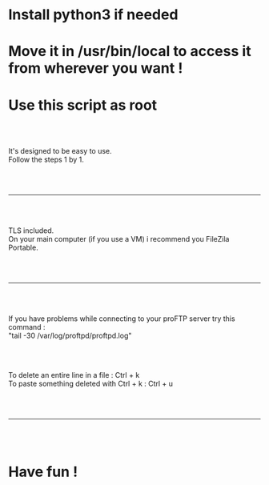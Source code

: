 
# Install python3 if needed

# Move it in /usr/bin/local to access it from wherever you want !

# Use this script as root

<br>
<br>

It's designed to be easy to use.
<br>
Follow the steps 1 by 1.

<br>
<br>

***

<br>
<br>

TLS included.
<br>
On your main computer (if you use a VM) i recommend you FileZila Portable.

<br>
<br>

***

<br>
<br>

If you have problems while connecting to your proFTP server try this command :
<br>
"tail -30 /var/log/proftpd/proftpd.log"

<br>
<br>

To delete an entire line in a file : 	   Ctrl + k
<br>
To paste something deleted with Ctrl + k : Ctrl + u

<br>
<br>

***

<br>
<br>

# Have fun !

